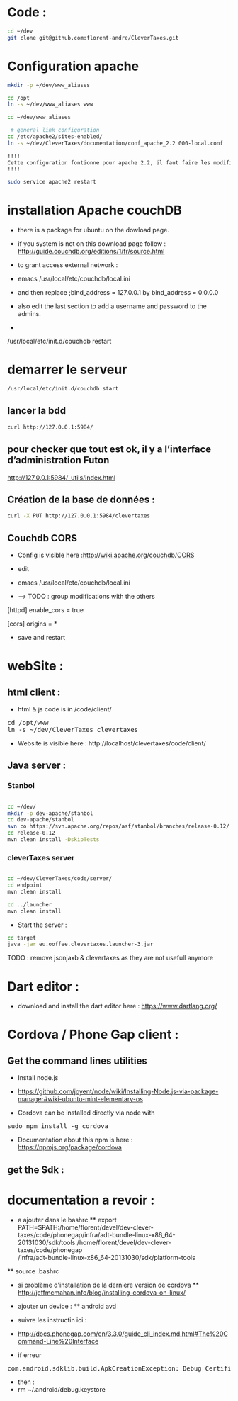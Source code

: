 
# Code : 

``` bash
cd ~/dev
git clone git@github.com:florent-andre/CleverTaxes.git
```

# Configuration apache

``` bash
mkdir -p ~/dev/www_aliases

cd /opt
ln -s ~/dev/www_aliases www

cd ~/dev/www_aliases

 # general link configuration
cd /etc/apache2/sites-enabled/
ln -s ~/dev/CleverTaxes/documentation/conf_apache_2.2 000-local.conf

!!!!
Cette configuration fontionne pour apache 2.2, il faut faire les modifications nécessaire au niveau de la gestions des droits pour que ca fonctionne en 2.4+ 
!!!!

sudo service apache2 restart

```

# installation Apache couchDB 

* there is a package for ubuntu on the dowload page.
* if you system is not on this download page follow : http://guide.couchdb.org/editions/1/fr/source.html

* to grant access external network :
* emacs /usr/local/etc/couchdb/local.ini
* and then replace ;bind_address = 127.0.0.1 by bind_address = 0.0.0.0
* also edit the last section to add a username and password to the admins.
* 
/usr/local/etc/init.d/couchdb restart


# demarrer le serveur
``` bash
/usr/local/etc/init.d/couchdb start

```

## lancer la bdd

``` bash
curl http://127.0.0.1:5984/
```
## pour checker que tout est ok, il y a l’interface d’administration Futon
http://127.0.0.1:5984/_utils/index.html

## Création de la base de données : 
``` bash
curl -X PUT http://127.0.0.1:5984/clevertaxes
```
## Couchdb CORS
* Config is visible here :http://wiki.apache.org/couchdb/CORS

* edit
* emacs /usr/local/etc/couchdb/local.ini
* --> TODO : group modifications with the others

[httpd]
enable_cors = true

[cors]
origins = *

* save and restart

# webSite :

## html client : 

* html & js code is in /code/client/

<pre>
cd /opt/www
ln -s ~/dev/CleverTaxes clevertaxes
</pre>

* Website is visible here : http://localhost/clevertaxes/code/client/

## Java server : 

### Stanbol

``` bash

cd ~/dev/
mkdir -p dev-apache/stanbol
cd dev-apache/stanbol
svn co https://svn.apache.org/repos/asf/stanbol/branches/release-0.12/
cd release-0.12
mvn clean install -DskipTests


```
### cleverTaxes server 

``` bash

cd ~/dev/CleverTaxes/code/server/
cd endpoint
mvn clean install

cd ../launcher
mvn clean install
```

* Start the server : 
``` bash
cd target
java -jar eu.ooffee.clevertaxes.launcher-3.jar
```

TODO : remove jsonjaxb & clevertaxes as they are not usefull anymore



# Dart editor : 

* download and install the dart editor here : https://www.dartlang.org/

# Cordova / Phone Gap client : 

## Get the command lines utilities

* Install node.js
 * https://github.com/joyent/node/wiki/Installing-Node.js-via-package-manager#wiki-ubuntu-mint-elementary-os

* Cordova can be installed directly via node with
<pre>
sudo npm install -g cordova
</pre>

* Documentation about this npm is here : https://npmjs.org/package/cordova

## get the Sdk :


# documentation a revoir : 
* a ajouter dans le bashrc
** export PATH=$PATH:/home/florent/devel/dev-clever-taxes/code/phonegap/infra/adt-bundle-linux-x86_64-20131030/sdk/tools:/home/florent/devel/dev-clever-taxes/code/phonegap\
/infra/adt-bundle-linux-x86_64-20131030/sdk/platform-tools

** source .bashrc


* si problème d'installation de la dernière version de cordova 
** http://jeffmcmahan.info/blog/installing-cordova-on-linux/

* ajouter un device : 
** android avd

* suivre les instructin ici :
* http://docs.phonegap.com/en/3.3.0/guide_cli_index.md.html#The%20Command-Line%20Interface

* if erreur 
<pre>
com.android.sdklib.build.ApkCreationException: Debug Certificate expired on 5/6/12 7:56 PM
</pre>

* then : 
* rm ~/.android/debug.keystore


